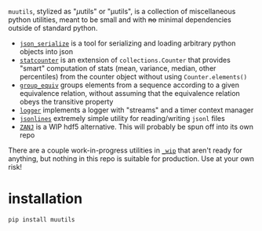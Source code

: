 

`muutils`, stylized as "$\mu$utils" or "μutils", is a collection of miscellaneous python utilities, meant to be small and with ~~no~~ minimal dependencies outside of standard python.


- [`json_serialize`](https://github.com/mivanit/muutils/tree/main/muutils/json_serialize.py) is a tool for serializing and loading arbitrary python objects into json
- [`statcounter`](https://github.com/mivanit/muutils/tree/main/muutils/statcounter.py) is an extension of `collections.Counter` that provides "smart" computation of stats (mean, variance, median, other percentiles) from the counter object without using `Counter.elements()`
- [`group_equiv`](https://github.com/mivanit/muutils/tree/main/muutils/group_equiv.py) groups elements from a sequence according to a given equivalence relation, without assuming that the equivalence relation obeys the transitive property
- [`logger`](https://github.com/mivanit/muutils/tree/main/muutils/logger.py) implements a logger with "streams" and a timer context manager
- [`jsonlines`](https://github.com/mivanit/muutils/tree/main/muutils/jsonlines.py) extremely simple utility for reading/writing `jsonl` files
- [`ZANJ`](https://github.com/mivanit/muutils/tree/main/muutils/zanj/zanj.py) is a WIP hdf5 alternative. This will probably be spun off into its own repo

There are a couple work-in-progress utilities in [`_wip`](https://github.com/mivanit/muutils/tree/main/muutils/_wip/) that aren't ready for anything, but nothing in this repo is suitable for production. Use at your own risk!


# installation

```
pip install muutils
```
